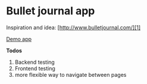 Bullet journal app
==================

Inspiration and idea: [http://www.bulletjournal.com/][1]


  [1]: http://www.bulletjournal.com/

  [Demo app](http://bullet-journal.herokuapp.com/) 
 
**Todos**
 1. Backend testing
 2. Frontend testing
 3. more flexible way to navigate between pages

 



